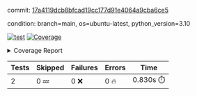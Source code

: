 commit: [17a4119dcb8bfcad19cc177d91e4064a9cba6ce5](https://github.com/rcmdnk/python-template/tree/17a4119dcb8bfcad19cc177d91e4064a9cba6ce5)

condition: branch=main, os=ubuntu-latest, python_version=3.10

[![test](https://github.com/rcmdnk/python-template/actions/workflows/test.yml/badge.svg)](https://github.com/rcmdnk/python-template/actions/runs/11687663671)
<a href="https://github.com/rcmdnk/python-template/blob/17a4119dcb8bfcad19cc177d91e4064a9cba6ce5/README.md"><img alt="Coverage" src="https://img.shields.io/badge/Coverage-100%25-brightgreen.svg" /></a><details><summary>Coverage Report </summary><table><tr><th>File</th><th>Stmts</th><th>Miss</th><th>Cover</th></tr><tbody><tr><td><b>TOTAL</b></td><td><b>4</b></td><td><b>0</b></td><td><b>100%</b></td></tr></tbody></table></details>

| Tests | Skipped | Failures | Errors | Time |
| ----- | ------- | -------- | -------- | ------------------ |
| 2 | 0 :zzz: | 0 :x: | 0 :fire: | 0.830s :stopwatch: |

